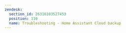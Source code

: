 ```yaml
---
zendesk:
  section_id: 26316103527453
  position: 110
  name: Troubleshooting - Home Assistant Cloud backup
---
```

